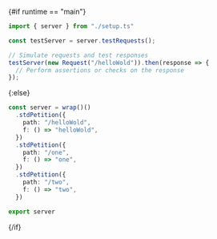 <script>
    export let runtime = "main";
</script>

{#if runtime == "main"}

```ts
import { server } from "./setup.ts"

const testServer = server.testRequests();

// Simulate requests and test responses
testServer(new Request("/helloWold")).then(response => {
  // Perform assertions or checks on the response
});

```

{:else}

```ts
const server = wrap()()
  .stdPetition({
    path: "/helloWold",
    f: () => "helloWold",
  })
  .stdPetition({
    path: "/one",
    f: () => "one",
  })
  .stdPetition({
    path: "/two",
    f: () => "two",
  })

export server
```

{/if}